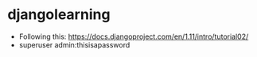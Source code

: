 # djangolearning
* Following this: https://docs.djangoproject.com/en/1.11/intro/tutorial02/
* superuser admin:thisisapassword